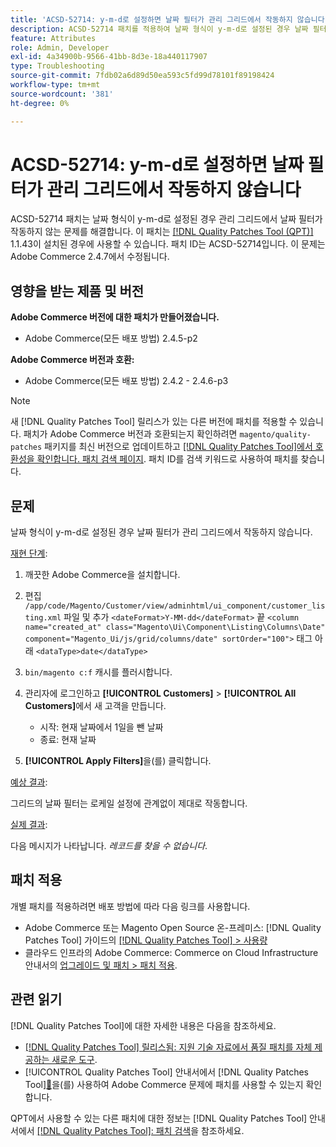 ```yaml
---
title: 'ACSD-52714: y-m-d로 설정하면 날짜 필터가 관리 그리드에서 작동하지 않습니다'
description: ACSD-52714 패치를 적용하여 날짜 형식이 y-m-d로 설정된 경우 날짜 필터가 관리 그리드에서 작동하지 않는 Adobe Commerce 문제를 해결합니다.
feature: Attributes
role: Admin, Developer
exl-id: 4a34900b-9566-41bb-8d3e-18a440117907
type: Troubleshooting
source-git-commit: 7fdb02a6d89d50ea593c5fd99d78101f89198424
workflow-type: tm+mt
source-wordcount: '381'
ht-degree: 0%

---
```


# ACSD-52714: y-m-d로 설정하면 날짜 필터가 관리 그리드에서 작동하지 않습니다

ACSD-52714 패치는 날짜 형식이 y-m-d로 설정된 경우 관리 그리드에서 날짜 필터가 작동하지 않는 문제를 해결합니다. 이 패치는 [[!DNL Quality Patches Tool (QPT)]](https://experienceleague.adobe.com/en/docs/commerce-operations/tools/quality-patches-tool/quality-patches-tool-to-self-serve-quality-patches) 1.1.43이 설치된 경우에 사용할 수 있습니다. 패치 ID는 ACSD-52714입니다. 이 문제는 Adobe Commerce 2.4.7에서 수정됩니다.

## 영향을 받는 제품 및 버전

**Adobe Commerce 버전에 대한 패치가 만들어졌습니다.**

* Adobe Commerce(모든 배포 방법) 2.4.5-p2

**Adobe Commerce 버전과 호환:**

* Adobe Commerce(모든 배포 방법) 2.4.2 - 2.4.6-p3

>[!NOTE]
>
>새 [!DNL Quality Patches Tool] 릴리스가 있는 다른 버전에 패치를 적용할 수 있습니다. 패치가 Adobe Commerce 버전과 호환되는지 확인하려면 `magento/quality-patches` 패키지를 최신 버전으로 업데이트하고 [[!DNL Quality Patches Tool]에서 호환성을 확인합니다. 패치 검색 페이지](https://experienceleague.adobe.com/tools/commerce-quality-patches/index.html). 패치 ID를 검색 키워드로 사용하여 패치를 찾습니다.

## 문제

날짜 형식이 y-m-d로 설정된 경우 날짜 필터가 관리 그리드에서 작동하지 않습니다.

<u>재현 단계</u>:

1. 깨끗한 Adobe Commerce을 설치합니다.
1. 편집
   `/app/code/Magento/Customer/view/adminhtml/ui_component/customer_listing.xml`
파일 및 추가
   `<dateFormat>Y-MM-dd</dateFormat>`
끝
   `<column name="created_at" class="Magento\Ui\Component\Listing\Columns\Date" component="Magento_Ui/js/grid/columns/date" sortOrder="100">`
태그 아래
   `<dataType>date</dataType>`

1. `bin/magento c:f` 캐시를 플러시합니다.
1. 관리자에 로그인하고 **[!UICONTROL Customers]** > **[!UICONTROL All Customers]**&#x200B;에서 새 고객을 만듭니다.

   * 시작: 현재 날짜에서 1일을 뺀 날짜
   * 종료: 현재 날짜

1. **[!UICONTROL Apply Filters]**&#x200B;을(를) 클릭합니다.

<u>예상 결과</u>:

그리드의 날짜 필터는 로케일 설정에 관계없이 제대로 작동합니다.

<u>실제 결과</u>:

다음 메시지가 나타납니다. *레코드를 찾을 수 없습니다*.

## 패치 적용

개별 패치를 적용하려면 배포 방법에 따라 다음 링크를 사용합니다.

* Adobe Commerce 또는 Magento Open Source 온-프레미스: [!DNL Quality Patches Tool] 가이드의 [[!DNL Quality Patches Tool] > 사용량](/help/tools/quality-patches-tool/usage.md)
* 클라우드 인프라의 Adobe Commerce: Commerce on Cloud Infrastructure 안내서의 [업그레이드 및 패치 > 패치 적용](https://experienceleague.adobe.com/docs/commerce-cloud-service/user-guide/develop/upgrade/apply-patches.html).

## 관련 읽기

[!DNL Quality Patches Tool]에 대한 자세한 내용은 다음을 참조하세요.

* [[!DNL Quality Patches Tool] 릴리스됨: 지원 기술 자료에서 품질 패치를 자체 제공하는 새로운 도구](https://experienceleague.adobe.com/en/docs/commerce-operations/tools/quality-patches-tool/quality-patches-tool-to-self-serve-quality-patches).
* [!UICONTROL Quality Patches Tool] 안내서에서  [!DNL Quality Patches Tool][&#128279;](/help/tools/quality-patches-tool/patches-available-in-qpt/check-patch-for-magento-issue-with-magento-quality-patches.md)을(를) 사용하여 Adobe Commerce 문제에 패치를 사용할 수 있는지 확인합니다.


QPT에서 사용할 수 있는 다른 패치에 대한 정보는 [!DNL Quality Patches Tool] 안내서에서 [[!DNL Quality Patches Tool]: 패치 검색](https://experienceleague.adobe.com/tools/commerce-quality-patches/index.html)을 참조하세요.
